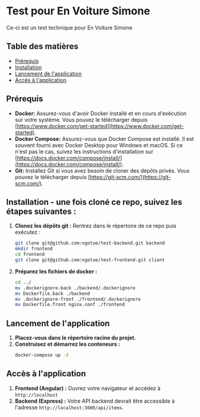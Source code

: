 # Test pour En Voiture Simone

Ce-ci est un test technique pour En Voiture Simone

## Table des matières

- [Prérequis](#prérequis)
- [Installation](#installation)
- [Lancement de l'application](#lancement-de-lapplication)
- [Accès à l'application](#accès-à-lapplication)

## Prérequis

- **Docker:** Assurez-vous d'avoir Docker installé et en cours d'exécution sur votre système. Vous pouvez le télécharger depuis [https://www.docker.com/get-started](https://www.docker.com/get-started).
- **Docker Compose:** Assurez-vous que Docker Compose est installé. Il est souvent fourni avec Docker Desktop pour Windows et macOS. Si ce n'est pas le cas, suivez les instructions d'installation sur [https://docs.docker.com/compose/install/](https://docs.docker.com/compose/install/).
- **Git:** Installez Git si vous avez besoin de cloner des dépôts privés. Vous pouvez le télécharger depuis [https://git-scm.com/](https://git-scm.com/).

## Installation - une fois cloné ce repo, suivez les étapes suivantes :

1. **Clonez les dépôts git :** Rentrez dans le répertoire de ce repo puis exécutez :
    
   ```bash
   git clone git@github.com:ngotue/test-backend.git backend
   mkdir frontend
   cd frontend
   git clone git@github.com:ngotue/test-frontend.git client
   
2. **Préparez les fichiers de docker :**
    ```bash
    cd ../
    mv .dockerignore-back ./backend/.dockerignore
    mv Dockerfile.back ./backend
    mv .dockerignore-front ./frontend/.dockerignore
    mv Dockerfile.front nginx.conf ./frontend

## Lancement de l'application
1. **Placez-vous dans le répertoire racine du projet.**
2. **Construisez et démarrez les conteneurs :**
    ```bash
    docker-compose up -d

## Accès à l'application
1. **Frontend (Angular) :** Ouvrez votre navigateur et accédez à ```http://localhost```
2. **Backend (Express) :** Votre API backend devrait être accessible à l'adresse ```http://localhost:3000/api/items```.